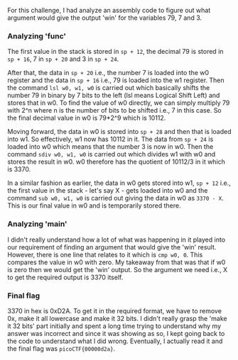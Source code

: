 For this challenge, I had analyze an assembly code to figure out what argument would give the output 'win' for the variables 79, 7 and 3.


### Analyzing 'func'
The first value in the stack is stored in `sp + 12`, the decimal 79 is stored in `sp + 16`, 7 in `sp + 20` and 3 in `sp + 24`. 

After that, the data in `sp + 20` i.e., the number 7 is loaded into the w0 register and the data in `sp + 16` i.e., 79 is loaded into the w1 register. Then the command `lsl w0, w1, w0` is carried out which basically shifts the number 79 in binary by 7 bits to the left (lsl means Logical Shift Left) and stores that in w0. To find the value of w0 directly, we can simply multiply 79 with 2^n where n is the number of bits to be shifted i.e., 7 in this case. So the final decimal value in w0 is 79\*2^9 which is 10112.

Moving forward, the data in w0 is stored into `sp + 28` and then that is loaded into w1. So effectively, w1 now has 10112 in it. The data from `sp + 24` is loaded into w0 which means that the number 3 is now in w0. Then the command `sdiv w0, w1, w0` is carried out which divides w1 with w0 and stores the result in w0. w0 therefore has the quotient of 10112/3 in it which is 3370.

In a similar fashion as earlier, the data in w0 gets stored into w1, `sp + 12` i.e., the first value in the stack - let's say X - gets loaded into w0 and the command `sub w0, w1, w0` is carried out giving the data in w0 as `3370 - X`. This is our final value in w0 and is temporarily stored there.

### Analyzing 'main'

I didn't really understand how a lot of what was happening in it played into our requirement of finding an argument that would give the 'win' result. However, there is one line that relates to it which is `cmp w0, 0`. This compares the value in w0 with zero. My takeaway from that was that if w0 is zero then we would get the 'win' output. So the argument we need i.e., X to get the required output is 3370 itself. 

### Final flag

3370 in hex is 0xD2A. To get it in the required format, we have to remove 0x, make it all lowercase and make it 32 bits. I didn't really grasp the 'make it 32 bits' part initially and spent a long time trying to understand why my answer was incorrect and since it was showing as so, I kept going back to the code to understand what I did wrong. Eventually, I actually read it and the final flag was `picoCTF{00000d2a}`.
